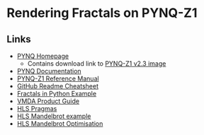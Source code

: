 Rendering Fractals on PYNQ-Z1
=============================
Links
-------------------
* [PYNQ Homepage](http://www.pynq.io/)
  * Contains download link to [PYNQ-Z1 v2.3 image](http://files.digilent.com/Products/PYNQ/pynq_z1_v2.3.zip)
* [PYNQ Documentation](https://pynq.readthedocs.io/)
* [PYNQ-Z1 Reference Manual](https://reference.digilentinc.com/reference/programmable-logic/pynq-z1/reference-manual)
* [GitHub Readme Cheatsheet](https://github.com/adam-p/markdown-here/wiki/Markdown-Cheatsheet)
* [Fractals in Python Example](https://github.com/danilobellini/fractal)
* [VMDA Product Guide](https://www.xilinx.com/support/documentation/ip_documentation/axi_vdma/v6_3/pg020_axi_vdma.pdf)
* [HLS Pragmas](https://japan.xilinx.com/html_docs/xilinx2017_4/sdaccel_doc/okr1504034364623.html)
* [HLS Mandelbrot example](https://github.com/delhatch/Mandel_HLS)
* [HLS Mandelbrot Optimisation](http://legup.eecg.utoronto.ca/tutorials4.0/mandelbrot.pdf)

